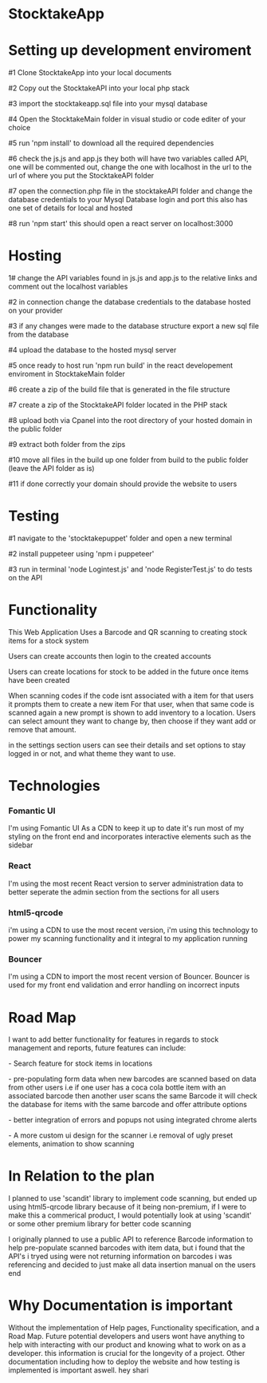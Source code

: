 # StocktakeApp

<h1>Setting up development enviroment</h1>

#1 Clone StocktakeApp into your local documents

#2 Copy out the StocktakeAPI into your local php stack

#3 import the stocktakeapp.sql file into your mysql database

#4 Open the StocktakeMain folder in visual studio or code editer of your choice

#5 run 'npm install' to download all the required dependencies

#6 check the js.js and app.js they both will have two variables called API, one will be commented out, change the one with localhost in the url to the url of where you put
the StocktakeAPI folder

#7 open the connection.php file in the stocktakeAPI folder and change the database credentials to your Mysql Database login and port this also has one set of details for local
and hosted

#8 run 'npm start' this should open a react server on localhost:3000

<h1>Hosting</h1>

1# change the API variables found in js.js and app.js to the relative links and comment out the localhost variables

#2 in connection change the database credentials to the database hosted on your provider

#3 if any changes were made to the database structure export a new sql file from the database

#4 upload the database to the hosted mysql server

#5 once ready to host run 'npm run build' in the react developement enviroment in StocktakeMain folder

#6 create a zip of the build file that is generated in the file structure

#7 create a zip of the StocktakeAPI folder located in the PHP stack

#8 upload both via Cpanel into the root directory of your hosted domain in the public folder

#9 extract both folder from the zips

#10 move all files in the build up one folder from build to the public folder (leave the API folder as is)

#11 if done correctly your domain should provide the website to users

<h1>Testing</h1>

#1 navigate to the 'stocktakepuppet' folder and open a new terminal

#2 install puppeteer using 'npm i puppeteer'

#3 run in terminal 'node Logintest.js' and 'node RegisterTest.js' to do tests on the API

<h1>Functionality</h1>

This Web Application Uses a Barcode and QR scanning to creating stock items for a stock system

Users can create accounts then login to the created accounts

Users can create locations for stock to be added in the future once items have been created

When scanning codes if the code isnt associated with a item for that users it prompts them to create a new item
For that user, when that same code is scanned again a new prompt is shown to add inventory to a location.
Users can select amount they want to change by, then choose if they want add or remove that amount.

in the settings section users can see their details and set options to stay logged in or not,
and what theme they want to use.

<h1>Technologies</h1>

<h3>Fomantic UI</h3>
<p>I'm using Fomantic UI As a CDN to keep it up to date it's run most of my styling on the front end and incorporates interactive elements such as the sidebar</p>

<h3>React</h3>
<p>I'm using the most recent React version to server administration data to better seperate the admin section from the sections for all users</p>

<h3>html5-qrcode</h3>
<p>i'm using a CDN to use the most recent version, i'm using this technology to power my scanning functionality and it integral to my application running</p>

<h3>Bouncer</h3>
<p>I'm using a CDN to import the most recent version of Bouncer. Bouncer is used for my front end validation and error handling on incorrect inputs</p>


<h1>Road Map</h1>

I want to add better functionality for features in regards to stock management and reports, future features can include:
	<p>- Search feature for stock items in locations</p>
	<p>- pre-populating form data when new barcodes are scanned based on data from other users 
	  i.e if one user has a coca cola bottle item with an associated barcode then another user scans the same
	  Barcode it will check the database for items with the same barcode and offer attribute options</p>
	<p>- better integration of errors and popups not using integrated chrome alerts</p>
	<p>- A more custom ui design for the scanner i.e removal of ugly preset elements, animation to show scanning</p>

<h1>In Relation to the plan</h1>
<P> I planned to use 'scandit' library to implement code scanning, but ended up using html5-qrcode library because of it being non-premium, if I were to make this a commerical product, I would potentially look at using 'scandit' or some other premium library for better code scanning</p>
<p>I originally planned to use a public API to reference Barcode information to help pre-populate scanned barcodes with item data, but i found that the API's i tryed using
	were not returning information on barcodes i was referencing and decided to just make all data insertion manual on the users end</p>

<h1>Why Documentation is important</h1>
<p>
	Without the implementation of Help pages, Functionality specification, and a Road Map.
	Future potential developers and users wont have anything to help with interacting with our product
	and knowing what to work on as a developer. this information is crucial for the longevity of a project.
	Other documentation including how to deploy the website and how testing is implemented is important aswell.
	hey shari
</p>
